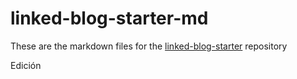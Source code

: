 # linked-blog-starter-md
These are the markdown files for the [linked-blog-starter](https://github.com/matthewwong525/linked-blog-starter) repository

Edición
